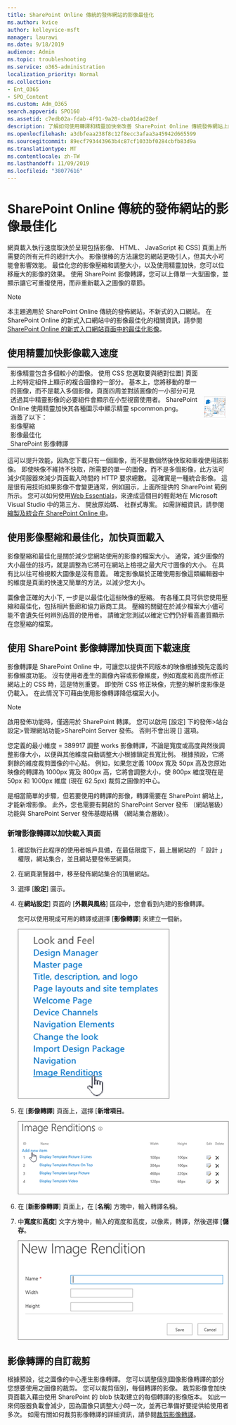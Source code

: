 ```yaml
---
title: SharePoint Online 傳統的發佈網站的影像最佳化
ms.author: kvice
author: kelleyvice-msft
manager: laurawi
ms.date: 9/18/2019
audience: Admin
ms.topic: troubleshooting
ms.service: o365-administration
localization_priority: Normal
ms.collection:
- Ent_O365
- SPO_Content
ms.custom: Adm_O365
search.appverid: SPO160
ms.assetid: c7edb02a-fdab-4f91-9a20-cba01dad28ef
description: 了解如何使用轉譯和精靈加快來改善 SharePoint Online 傳統發佈網站上的影像效能。
ms.openlocfilehash: a3dbfeaa238f8c12f8ecc3afaa3a45942d665599
ms.sourcegitcommit: 89ecf793443963b4c87cf1033bf0284cbfb83d9a
ms.translationtype: MT
ms.contentlocale: zh-TW
ms.lasthandoff: 11/09/2019
ms.locfileid: "38077616"
---
```

# <a name="image-optimization-for-sharepoint-online-classic-publishing-sites"></a>SharePoint Online 傳統的發佈網站的影像最佳化

網頁載入執行速度取決於呈現包括影像、 HTML、 JavaScript 和 CSS] 頁面上所需要的所有元件的總計大小。 影像很棒的方法讓您的網站更吸引人，但其大小可能會影響效能。 最佳化您的影像壓縮和調整大小，以及使用精靈加快，您可以位移龐大的影像的效果。 使用 SharePoint 影像轉譯，您可以上傳單一大型圖像，並顯示讓它可重複使用，而非重新載入之圖像的章節。

>[!NOTE]
>本主題適用於 SharePoint Online 傳統的發佈網站，不新式的入口網站。 在 SharePoint Online 的新式入口網站中的影像最佳化的相關資訊，請參閱[SharePoint Online 的新式入口網站頁面中的最佳化影像](modern-image-optimization.md)。
  
## <a name="using-sprites-to-speed-up-image-loading"></a>使用精靈加快影像載入速度

|||
|:-----|:-----|
| 影像精靈包含多個較小的圖像。 使用 CSS 您選取要與絕對位置] 頁面上的特定組件上顯示的複合圖像的一部分。 基本上，您將移動的單一的圖像，而不是載入多個影像，頁面四周並對該圖像的一小部分可見透過其中精靈影像的必要組件會顯示在小型視窗使用者。 SharePoint Online 使用精靈加快其各種圖示中顯示精靈 spcommon.png。  <br/>  涵蓋了以下：  <br/>  影像壓縮  <br/>  影像最佳化  <br/>  SharePoint 影像轉譯  <br/> |![Spcommon 的螢幕擷取畫面](media/cc5cdee1-8e54-4537-9a8a-8854f4ee849f.png)|
   
這可以提升效能，因為您下載只有一個圖像，而不是數個然後快取和重複使用該影像。 即使映像不維持不快取，所需要的單一的圖像，而不是多個影像，此方法可減少伺服器來減少頁面載入時間的 HTTP 要求總數。 這確實是一種統合影像。 這是很有用技術如果影像不會變更通常，例如圖示，上面所提供的 SharePoint 範例所示。 您可以如何使用[Web Essentials](https://vswebessentials.com/)，來達成這個目的輕鬆地在 Microsoft Visual Studio 中的第三方、 開放原始碼、 社群式專案。 如需詳細資訊，請參閱[縮製及統合在 SharePoint Online 中](https://go.microsoft.com/fwlink/?LinkId=708698)。
  
## <a name="using-image-compression-and-optimization-to-speed-up-page-loading"></a>使用影像壓縮和最佳化，加快頁面載入

影像壓縮和最佳化是關於減少您網站使用的影像的檔案大小。 通常，減少圖像的大小最佳的技巧，就是調整為它將可在網站上檢視之最大尺寸圖像的大小。 在具有比以往可檢視較大圖像是沒有意義。 確定影像屬於正確使用影像這類編輯器中的維度是頁面的快速又簡單的方法，以減少您大小。
  
圖像會正確的大小下, 一步是以最佳化這些映像的壓縮。 有各種工具可供您使用壓縮和最佳化，包括相片藝廊和協力廠商工具。 壓縮的關鍵在於減少檔案大小儘可能不會遺失任何辨別品質的使用者。 請確定您測試以確定它們仍好看高畫質顯示在您壓縮的檔案。
  
## <a name="speed-up-page-downloads-by-using-sharepoint-image-renditions"></a>使用 SharePoint 影像轉譯加快頁面下載速度

影像轉譯是 SharePoint Online 中，可讓您以提供不同版本的映像根據預先定義的影像維度功能。 沒有使用者產生的圖像內容或影像維度，例如寬度和高度所修正網站上的 CSS 時，這是特別重要。 即使所 CSS 修正映像，完整的解析度影像是仍載入。 在此情況下可藉由使用影像轉譯降低檔案大小。
  
> [!NOTE]
> 啟用發佈功能時，僅適用於 SharePoint 轉譯。 您可以啟用 [設定] 下的發佈\>站台設定\>管理網站功能\>SharePoint Server 發佈。 否則不會出現 [] 選項。
  
您定義的最小維度 = 389917 調整 works 影像轉譯，不論是寬度或高度與然後調整影像大小，以便與其他維度自動調整大小根據鎖定長寬比例。 根據預設，它將剩餘的維度裁剪圖像的中心點。 例如，如果您定義 100px 寬及 50px 高及您原始映像的轉譯為 1000px 寬及 800px 高，它將會調整大小，使 800px 維度現在是 50px 和 1000px 維度 (現在 62.5px) 裁剪之圖像的中心。
  
是相當簡單的步驟，但若要使用的轉譯的影像，轉譯需要在 SharePoint 網站上，才能新增影像。 此外，您也需要有開啟的 SharePoint Server 發佈 （網站層級） 功能與 SharePoint Server 發佈基礎結構 （網站集合層級）。
  
### <a name="add-an-image-rendition-to-speed-up-page-loading"></a>新增影像轉譯以加快載入頁面
  
1. 確認執行此程序的使用者帳戶具備，在最低限度下，最上層網站的 「 設計 」 權限，網站集合，並且網站要發佈至網頁。

2. 在網頁瀏覽器中，移至發佈網站集合的頂層網站。

3. 選擇 [**設定**] 圖示。

4. 在**網站設定**] 頁面的 [**外觀與風格**] 區段中，您會看到內建的影像轉譯。

    您可以使用現成可用的轉譯或選擇 [**影像轉譯**] 來建立一個新。

    ![影像轉譯的螢幕擷取畫面](media/eaae0d53-657d-47ef-b687-65c5167eae4d.PNG)
  
5. 在 [**影像轉譯**] 頁面上，選擇 [**新增項目**。

    ![新增項目的螢幕擷取畫面](media/8cede22e-52bf-4d9d-99cb-162f2f6ce92b.PNG)
  
6. 在 [**新影像轉譯**] 頁面上，在 [**名稱**] 方塊中，輸入轉譯名稱。

7. 中**寬度**和**高度**] 文字方塊中，輸入的寬度和高度，以像素，轉譯，然後選擇 [**儲存**。

    ![影像轉譯名稱的螢幕擷取畫面](media/5a6119ed-c163-40df-a4db-ec629d15607d.PNG)
  
## <a name="custom-cropping-with-image-renditions"></a>影像轉譯的自訂裁剪

根據預設，從之圖像的中心產生影像轉譯。 您可以調整個別圖像影像轉譯的部分您想要使用之圖像的裁剪。 您可以裁剪個別，每個轉譯的影像。 裁剪影像會加快頁面載入藉由使用 SharePoint 的 blob 快取建立的每個轉譯的影像版本。 如此一來伺服器負載會減少，因為圖像只調整大小時一次，並再已準備好要提供給使用者多次。 如需有關如何裁剪影像轉譯的詳細資訊，請參閱[裁剪影像轉譯](https://go.microsoft.com/fwlink/p/?LinkId=525626)。
  

